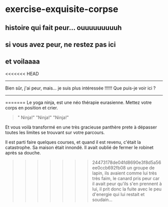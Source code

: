 # exercise-exquisite-corpse  

## histoire qui fait peur... ouuuuuuuuuh  

## si vous avez peur, ne restez pas ici  

## et voilaaaa  

<<<<<<< HEAD
____
Bien sûr, j'ai peur, mais...
je suis plus intéressée !!!!!!
Que puis-je voir ici ?
____
=======
Le yoga ninja, est une néo thérapie eurasienne. Mettez votre corps en position et crier. 

> " Ninja!" "Ninja!" "Ninja!"

Et vous voilà transformé en une très gracieuse panthère prete à dépasser toutes les limites se trouvant sur votre parcours. 

Il est parti faire quelques courses, et quand il est revenu, c'était la catastrophe. Sa maison était innondé. Il avait oublié de fermer le robinet après sa douche.
>>>>>>> 24473178de04fd8690e3f8d5a56ee0ccb692fb08
un groupe de lapin, ils avaient comme lui très très faim, le canard pris peur car il avait peur qu'ils s'en prennent à lui, il prit donc la fuite avec le peu d'energie qui lui restait et soudain...
